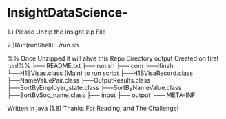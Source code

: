 # InsightDataScience-


1.) Please Unzip the Insight.zip File  

2.)Run(runShell):
 ./run.sh
 
%% Once Unzipped it will ahve this Repo Directory output Created on first run!%%
  ├── README.txt 
  ├── run.sh
  ├── com
      └──ifinah
         └──H1BVisas.class (Main) to run script
         ├──H1BVisaRecord.class
         ├──NameValuePair.class
         ├──OutputResults.class
         ├──SortByEmployer_state.class
         ├──SortByNameValue.class
         ├──SortBySoc_name.class
   ├── input
   ├── output
   ├── META-INF

 Written in java (1.8) Thanks For Reading, and The Challenge! 
   
 
